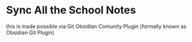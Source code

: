 # Sync All the School Notes

this is made possible via Git Obsidian Comunity Plugin (formally known as Obsidian Git Plugin)
